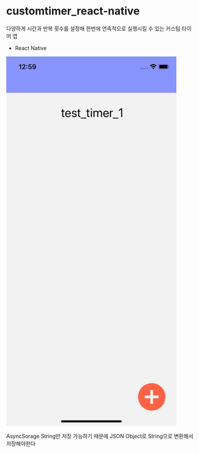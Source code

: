 # customtimer_react-native

다양하게 시간과 반복 횟수를 설정해 한번에 연속적으로 실행시킬 수 있는 커스텀 타이머 앱
- React Native

<img src="/screenshots/Simulator Screen Shot - iPhone 11 - 2020-07-16 at 00.59.32.png" width="90%"></img>

AsyncSorage
 String만 저장 가능하기 때문에 JSON Object로 String으로 변환해서 저장해야한다
